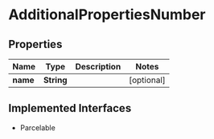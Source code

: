 

# AdditionalPropertiesNumber


## Properties

Name | Type | Description | Notes
------------ | ------------- | ------------- | -------------
**name** | **String** |  |  [optional]


## Implemented Interfaces

* Parcelable


